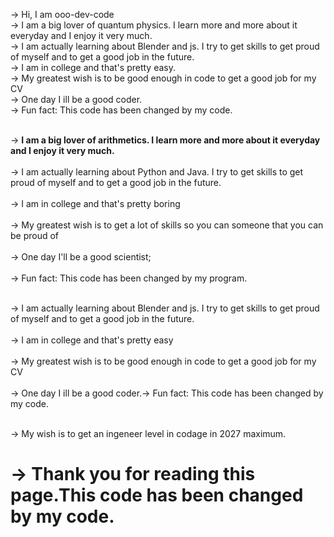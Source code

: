 -> Hi, I am ooo-dev-code                                                             
-> I am a big lover of quantum physics. I learn more and more about it everyday and I enjoy it very much.                                              
-> I am actually learning about Blender and js. I try to get skills to get proud of myself and to get a good job in the future.                                                      
-> I am in college and that's pretty easy.                                                         
-> My greatest wish is to be good enough in code to get a good job for my CV                                                                 
->  One day I ill be a good coder.                                                                                
-> Fun fact: This code has been changed by my code.                              

<br>-> <b>I am a big lover of arithmetics. I learn more and more about it everyday and I enjoy it very much.</b></br><br>
-> I am actually learning about Python and Java. I try to get skills to get proud of myself and to get a good job in the future.</br><br>
-> I am in college and that's pretty boring</br><br>
-> My greatest wish is to get a lot of skills so you can someone that you can be proud of</br><br>
->  One day I'll be a good scientist;</br><br>
-> Fun fact: This code has been changed by my program.</br><br>

-> I am actually learning about Blender and js. I try to get skills to get proud of myself and to get a good job in the future.</br><br>
-> I am in college and that's pretty easy</br><br>
-> My greatest wish is to be good enough in code to get a good job for my CV</br><br>
->  One day I ill be a good coder.-> Fun fact: This code has been changed by my code.</br><br>


-> My wish is to get an ingeneer level in codage in 2027 maximum.

# -> Thank you for reading this page.This code has been changed by my code.                                                      
